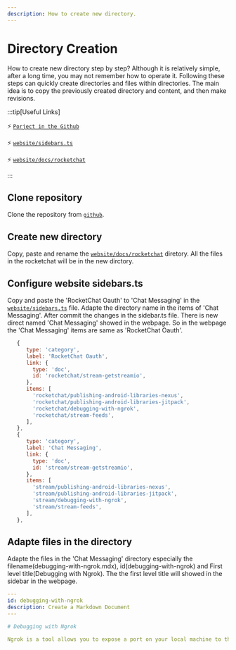 ```yaml
---
description: How to create new directory.
---
```


# Directory Creation 

How to create new directory step by step? Although it is relatively simple, after a long time, you may not remember how to operate it. Following these steps can quickly create directories and files within directories.
The main idea is to copy the previously created directory and content, and then make revisions.

:::tip[Useful Links]

⚡️ [`Porject in the Github`](https://github.com/vulnsystem/vulnsystem.github.io/)

⚡️ [`website/sidebars.ts`](https://github.com/vulnsystem/vulnsystem.github.io/edit/main/website/sidebars.ts)

⚡️ [`website/docs/rocketchat`](https://github.com/vulnsystem/vulnsystem.github.io/tree/main/website/docs/rocketchat)

:::


## Clone repository  
Clone the repository from [`github`](https://github.com/vulnsystem/vulnsystem.github.io/). 

## Create new directory
Copy, paste and rename the [`website/docs/rocketchat`](https://github.com/vulnsystem/vulnsystem.github.io/tree/main/website/docs/rocketchat) diretory. 
All the files in the rocketchat will be in the new dirctory.

## Configure website sidebars.ts
Copy and paste the 'RocketChat Oauth' to 'Chat Messaging' in the [`website/sidebars.ts`](https://github.com/vulnsystem/vulnsystem.github.io/edit/main/website/sidebars.ts) file.
Adapte the directory name in the items of 'Chat Messaging'. After commit the changes in the sidebar.ts file. There is new direct named 'Chat Messaging' showed in the webpage.
So in the webpage the 'Chat Messaging' items are same as 'RocketChat Oauth'.

```js title="sidebars.ts"
   {
      type: 'category',
      label: 'RocketChat Oauth',
      link: {
        type: 'doc',
        id: 'rocketchat/stream-getstreamio',
      },
      items: [
        'rocketchat/publishing-android-libraries-nexus',
        'rocketchat/publishing-android-libraries-jitpack',
        'rocketchat/debugging-with-ngrok',
        'rocketchat/stream-feeds',
      ],
   },
   {
      type: 'category',
      label: 'Chat Messaging',
      link: {
        type: 'doc',
        id: 'stream/stream-getstreamio',
      },
      items: [
        'stream/publishing-android-libraries-nexus',
        'stream/publishing-android-libraries-jitpack',
        'stream/debugging-with-ngrok',
        'stream/stream-feeds',
      ],
   },
```

## Adapte files in the directory
Adapte the files in the 'Chat Messaging' directory especially the filename(debugging-with-ngrok.mdx), id(debugging-with-ngrok) and First level title(Debugging with Ngrok).
The the first level title will showed in the sidebar in the webpage.

```yml title="debugging-with-ngrok.mdx"
---
id: debugging-with-ngrok
description: Create a Markdown Document
---

# Debugging with Ngrok

Ngrok is a tool allows you to expose a port on your local machine to the internet, allowing you to receive and monitor incoming requests from external sources such as webhooks. This makes Ngrok a perfect fit for debugging webhook payloads that come from Stream Chat.

```



